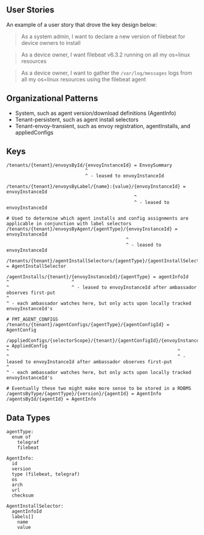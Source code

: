 ## User Stories

An example of a user story that drove the key design below:

> As a system admin, I want to declare a new version of filebeat for device owners to install

> As a device owner, I want filebeat v6.3.2 running on all my os=linux resources

> As a device owner, I want to gather the `/var/log/messages` logs from all my os=linux resources using the filebeat agent

## Organizational Patterns

* System, such as agent version/download definitions (AgentInfo)
* Tenant-persistent, such as agent install selectors
* Tenant-envoy-transient, such as envoy registration, agentInstalls, and appliedConfigs

## Keys

```
/tenants/{tenant}/envoysById/{envoyInstanceId} = EnvoySummary
                             ^
                             ^ - leased to envoyInstanceId

/tenants/{tenant}/envoysByLabel/{name}:{value}/{envoyInstanceId} = envoyInstanceId
                                               ^
                                               ^ - leased to envoyInstanceId

# Used to determine which agent installs and config assignments are applicable in conjunction with label selectors
/tenants/{tenant}/envoysByAgent/{agentType}/{envoyInstanceId} = envoyInstanceId
                                            ^
                                            ^ - leased to envoyInstanceId

/tenants/{tenant}/agentInstallSelectors/{agentType}/{agentInstallSelectorId} = AgentInstallSelector

/agentInstalls/{tenant}/{envoyInstanceId}/{agentType} = agentInfoId
^                       ^
^                       ^ - leased to envoyInstanceId after ambassador observes first-put
^
^ - each ambassador watches here, but only acts upon locally tracked envoyInstanceId's

# FMT_AGENT_CONFIGS
/tenants/{tenant}/agentConfigs/{agentType}/{agentConfigId} = AgentConfig

/appliedConfigs/{selectorScope}/{tenant}/{agentConfigId}/{envoyInstanceId} = AppliedConfig
^                                                              ^
^                                                              ^ - leased to envoyInstanceId after ambassador observes first-put
^
^ - each ambassador watches here, but only acts upon locally tracked envoyInstanceId's

# Eventually these two might make more sense to be stored in a RDBMS
/agentsByType/{agentType}/{version}/{agentId} = AgentInfo
/agentsById/{agentId} = AgentInfo
```

## Data Types

```
agentType:
  enum of
    telegraf
    filebeat

AgentInfo:
  id
  version
  type (filebeat, telegraf)
  os
  arch
  url
  checksum

AgentInstallSelector:
  agentInfoId
  labels[]
    name
    value
```

